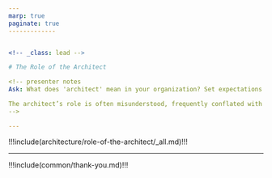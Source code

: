 ```yaml
---
marp: true
paginate: true
-------------


<!-- _class: lead -->

# The Role of the Architect

<!-- presenter notes
Ask: What does 'architect' mean in your organization? Set expectations that we’ll break down what architects actually do—and what makes the role indispensable in modern, adaptive enterprises.

The architect’s role is often misunderstood, frequently conflated with that of a technical lead, a systems designer, or a project manager. Yet, in modern enterprises particularly those striving to be adaptive the architect holds a distinct and essential position.
-->

---
```

!!!include(architecture/role-of-the-architect/_all.md)!!!

---
!!!include(common/thank-you.md)!!!
